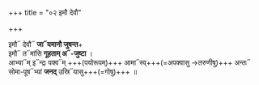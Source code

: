 +++
title = "०२ इमौ देवौ"

+++

इमौ᳓ देवौ᳓ **जा᳓यमानौ जुषन्त**+  
इमौ᳓ त᳓मांसि **गूहताम् अ᳓-जुष्टा** ।  
आभ्या᳓म् इ᳓न्द्रः पक्व᳓म् +++(पयोरूपम्)+++ आमा᳓स्व्+++(=अपक्वासु →तरुणीषु)+++ अन्तः᳓  
सोमा-पूष᳓भ्यां **जनद्** उस्रि᳓यासु+++(=गोषु)+++ ॥
